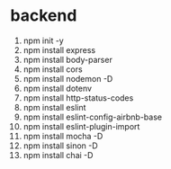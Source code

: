 # backend

1. npm init -y
1. npm install express 
1. npm install body-parser
1. npm install cors
1. npm install nodemon -D
1. npm install dotenv 
1. npm install http-status-codes
1. npm install eslint
1. npm install eslint-config-airbnb-base
1. npm install eslint-plugin-import
1. npm install mocha -D
1. npm install sinon -D
1. npm install chai -D